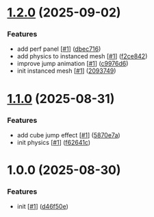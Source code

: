 # [1.2.0](https://github.com/d3p1/r3f-physics-playground/compare/v1.1.0...v1.2.0) (2025-09-02)


### Features

* add perf panel [[#1](https://github.com/d3p1/r3f-physics-playground/issues/1)] ([dbec716](https://github.com/d3p1/r3f-physics-playground/commit/dbec7165d467635b8a2a3f7875e383d20ae927a3))
* add physics to instanced mesh [[#1](https://github.com/d3p1/r3f-physics-playground/issues/1)] ([f2ce842](https://github.com/d3p1/r3f-physics-playground/commit/f2ce842997a94b1e47e1447ce0c80016b6f74d56))
* improve jump animation [[#1](https://github.com/d3p1/r3f-physics-playground/issues/1)] ([c9976d6](https://github.com/d3p1/r3f-physics-playground/commit/c9976d6b5818c8c8255c79721f7343e57e79a146))
* init instanced mesh [[#1](https://github.com/d3p1/r3f-physics-playground/issues/1)] ([2093749](https://github.com/d3p1/r3f-physics-playground/commit/2093749d710ad870f8df1a3c22dced12b0b2bdaf))

# [1.1.0](https://github.com/d3p1/r3f-physics-playground/compare/v1.0.0...v1.1.0) (2025-08-31)


### Features

* add cube jump effect [[#1](https://github.com/d3p1/r3f-physics-playground/issues/1)] ([5870e7a](https://github.com/d3p1/r3f-physics-playground/commit/5870e7a12a2f5e9e9ea380a7e9a27d1a5cb735e3))
* init physics [[#1](https://github.com/d3p1/r3f-physics-playground/issues/1)] ([f62641c](https://github.com/d3p1/r3f-physics-playground/commit/f62641c4d3089315380c38f913d4f71a8dd4dc80))

# 1.0.0 (2025-08-30)


### Features

* init [[#1](https://github.com/d3p1/r3f-physics-playground/issues/1)] ([d46f50e](https://github.com/d3p1/r3f-physics-playground/commit/d46f50e5911e77570b62b45c0ee39dc4597d8fe3))
